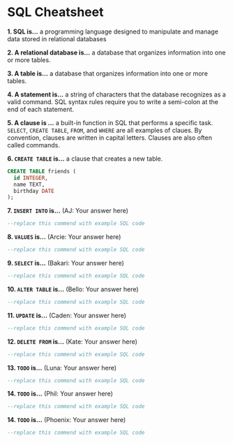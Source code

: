 # SQL Cheatsheet

**1. SQL is...**
a programming language designed to manipulate and manage data stored in relational databases

**2. A relational database is...**
a database that organizes information into one or more tables.

**3. A table is...**
a database that organizes information into one or more tables.

**4. A statement is...**
a string of characters that the database recognizes as a valid command. SQL syntax rules require you to write a semi-colon at the end of each statement. 

**5. A clause is ...**
a built-in function in SQL that performs a specific task. `SELECT`, `CREATE TABLE`, `FROM`, and `WHERE` are all examples of claues. By convention, clauses are written in capital letters. Clauses are also often called commands.

**6. `CREATE TABLE` is...** a clause that creates a new table.
  
  ``` sql
  CREATE TABLE friends (
    id INTEGER,
    name TEXT,
    birthday DATE
  );
  ```


**7. `INSERT INTO` is...** 
(AJ: Your answer here)

  ``` sql
  --replace this commend with example SQL code
  ```

**8. `VALUES` is...**
(Arcie: Your answer here)

  ``` sql
  --replace this commend with example SQL code
  ```

**9. `SELECT` is...**
(Bakari: Your answer here)

  ``` sql
  --replace this commend with example SQL code
  ```

**10. `ALTER TABLE` is...**
(Bello: Your answer here)

  ``` sql
  --replace this commend with example SQL code
  ```

**11. `UPDATE` is...**
(Caden: Your answer here)

  ``` sql
  --replace this commend with example SQL code
  ```

**12. `DELETE FROM` is...**
(Kate: Your answer here)

  ``` sql
  --replace this commend with example SQL code
  ```

**13. `TODO` is...**
(Luna: Your answer here)

  ``` sql
  --replace this commend with example SQL code
  ```

**14. `TODO` is...**
(Phil: Your answer here)

  ``` sql
  --replace this commend with example SQL code
  ```

**14. `TODO` is...**
(Phoenix: Your answer here)

  ``` sql
  --replace this commend with example SQL code
  ```
